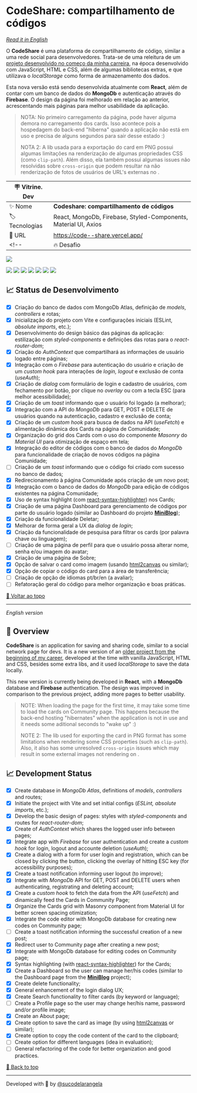 <div id='top'>

# CodeShare: compartilhamento de códigos

</div>

_[Read it in English](#English)_

O **CodeShare** é uma plataforma de compartilhamento de código, similar a uma rede social para desenvolvedores. Trata-se de uma releitura de um [projeto desenvolvido no começo da minha carreira](https://github.com/sucodelarangela/alura-challenge-front-end), na época desenvolvido com JavaScript, HTML e CSS, além de algumas bibliotecas extras, e que utilizava o _localStorage_ como forma de armazenamento dos dados.

Esta nova versão está sendo desenvolvida atualmente com **React**, além de contar com um banco de dados do **MongoDb** e autenticação através do **Firebase**. O design da página foi melhorado em relação ao anterior, acrescentando mais páginas para melhor usabilidade da aplicação.

> NOTA: No primeiro carregamento da página, pode haver alguma demora no carregamento dos cards. Isso acontece pois a hospedagem do back-end "hiberna" quando a aplicação não está em uso e precisa de alguns segundos para sair desse estado :)
>
> NOTA 2: A lib usada para a exportação do card em PNG possui algumas limitações na renderização de algumas propriedades CSS (como `clip-path`). Além disso, ela também possui algumas issues não resolvidas sobre `cross-origin` que podem resultar na não renderização de fotos de usuários de URL's externas no <canvas>.

<!-- prettier-ignore -->
| 🪧 Vitrine. Dev |     |
| -------------- | --- |
| ✨ Nome        | **Codeshare: compartilhamento de códigos** |
| 🏷️ Tecnologias | React, MongoDb, Firebase, Styled-Components, Material UI, Axios |
| 🚀 URL         | https://code--share.vercel.app/ |
<!-- | 🔥 Desafio     | [Figma](https://www.figma.com/file/mhAelfm31DohdGVS1iuDGY/Alura-Challenge---Edi%C3%A7%C3%A3o-Front-end-(Copy)?node-id=207%253A729) | -->

![](https://raw.githubusercontent.com/sucodelarangela/codeshare/main/public/og-image.png#vitrinedev)

<div>
  <img src="https://img.shields.io/badge/React-20232A?style=for-the-badge&logo=react&logoColor=61DAFB"/>
  <img src="https://img.shields.io/badge/JavaScript-F7DF1E?style=for-the-badge&logo=javascript&logoColor=black">
  <img src="https://img.shields.io/badge/mongodb-ffffff?style=for-the-badge&logo=mongodb&logoColor=47A248"/>
  <img src="https://img.shields.io/badge/styled components-3C3C3C?style=for-the-badge&logo=styled-components&logoColor=DB7093">
  <img src="https://img.shields.io/badge/firebase-051e34?style=for-the-badge&logo=firebase&logoColor=FFCA28">
  <img src="https://img.shields.io/badge/axios-ffffff?style=for-the-badge&logo=axios&logoColor=5A29E4">
  <img src="https://img.shields.io/badge/mui-ffffff?style=for-the-badge&logo=mui&logoColor=007FFF">
</div>

## 📈 Status de Desenvolvimento

- [x] Criação do banco de dados com MongoDb Atlas, definição de _models_, _controllers_ e rotas;
- [x] Inicialização do projeto com Vite e configurações iniciais (ESLint, _absolute imports_, etc.);
- [x] Desenvolvimento do design básico das páginas da aplicação: estilização com _styled-components_ e definições das rotas para o _react-router-dom_;
- [x] Criação do _AuthContext_ que compartilhará as informações de usuário logado entre páginas;
- [x] Integração com o _Firebase_ para autenticação do usuário e criação de um _custom hook_ para interações de _login, logout_ e exclusão de conta (_useAuth_);
- [x] Criação de _dialog_ com formulário de login e cadastro de usuários, com fechamento por botão, por clique no _overlay_ ou com a tecla ESC (para melhor acessibilidade);
- [x] Criação de um _toast_ informando que o usuário foi logado (a melhorar);
- [x] Integração com a API do _MongoDb_ para GET, POST e DELETE de usuários quando na autenticação, cadastro e exclusão de conta;
- [x] Criação de um _custom hook_ para busca de dados na API (_useFetch_) e alimentação dinâmica dos Cards na página de Comunidade;
- [x] Organização do grid dos Cards com o uso do componente _Masonry_ do _Material UI_ para otimização de espaço em tela;
- [x] Integração do editor de códigos com o banco de dados do _MongoDb_ para funcionalidade de criação de novos códigos na página Comunidade;
- [ ] Criação de um _toast_ informando que o código foi criado com sucesso no banco de dados;
- [x] Redirecionamento à página Comunidade após criação de um novo post;
- [x] Integração com o banco de dados do _MongoDb_ para edição de códigos existentes na página Comunidade;
- [x] Uso de syntax highlight (com [react-syntax-highlighter](https://www.npmjs.com/package/react-syntax-highlighter)) nos Cards;
- [x] Criação de uma página Dashboard para gerenciamento de códigos por parte do usuário logado (similar ao Dashboard do projeto [**MiniBlog**](http://curso-react-udemy.vercel.app/));
- [x] Criação da funcionalidade Deletar;
- [x] Melhorar de forma geral a UX da _dialog_ de _login_;
- [x] Criação da funcionalidade de pesquisa para filtrar os cards (por palavra chave ou linguagem);
- [ ] Criação de uma página de perfil para que o usuário possa alterar nome, senha e/ou imagem do avatar;
- [x] Criação de uma página de Sobre;
- [x] Opção de salvar o card como imagem (usando [html2canvas](https://html2canvas.hertzen.com/) ou similar);
- [x] Opção de copiar o código do card para a área de transferência;
- [ ] Criação de opção de idiomas pt/br/en (a avaliar);
- [ ] Refatoração geral do código para melhor organização e boas práticas.

<a href='#top'>🔼 Voltar ao topo</a>

---

<div id="English">

_English version_

</div>

## 🔎 Overview

**CodeShare** is an application for saving and sharing code, similar to a social network page for devs. It is a new version of an [older project from the beginning of my career](https://github.com/sucodelarangela/alura-challenge-front-end), developed at the time with vanilla JavaScript, HTML and CSS, besides some extra libs, and it used _localStorage_ to save the data locally.

This new version is currently being developed in **React**, with a **MongoDb** database and **Firebase** authentication. The design was improved in comparison to the previous project, adding more pages to better usability.

> NOTE: When loading the page for the first time, it may take some time to load the cards on Community page. This happens because the back-end hosting "hibernates" when the application is not in use and it needs some aditional seconds to "wake up" :)
>
> NOTE 2: The lib used for exporting the card in PNG format has some limitations when rendering some CSS properties (such as `clip-path`). Also, it also has some unresolved `cross-origin` issues which may result in some external images not rendering on <canvas>.

## 📈 Development Status

- [x] Create database in _MongoDb Atlas_, definitions of _models_, _controllers_ and routes;
- [x] Initiate the project with Vite and set initial configs (_ESLint, absolute imports_, etc.);
- [x] Develop the basic design of pages: styles with _styled-components_ and routes for _react-router-dom_;
- [x] Create of _AuthContext_ which shares the logged user info between pages;
- [x] Integrate app with _Firebase_ for user authentication and create a _custom hook_ for login, logout and accounte deletion (_useAuth_);
- [x] Create a dialog with a form for user login and registration, which can be closed by clicking the button, clicking the overlay of hitting ESC key (for accessibility purposes);
- [x] Create a toast notification informing user logout (to improve);
- [x] Integrate with _MongoDb_ API for GET, POST and DELETE users when authenticating, registrating and deleting account;
- [x] Create a _custom hook_ to fetch the data from the API (_useFetch_) and dinamically feed the Cards in Community Page;
- [x] Organize the Cards grid with Masonry component from Material UI for better screen spacing otimization;
- [x] Integrate the code editor with MongoDb database for creating new codes on Community page;
- [ ] Create a toast notification informing the successful creation of a new post;
- [x] Redirect user to Community page after creating a new post;
- [x] Integrate with MongoDb database for editing codes on Community page;
- [x] Syntax highlighting (with [react-syntax-highlighter](https://www.npmjs.com/package/react-syntax-highlighter)) for the Cards;
- [x] Create a Dashboard so the user can manage her/his codes (similar to the Dashboard page from the [**MiniBlog**](http://curso-react-udemy.vercel.app/) project);
- [x] Create delete functionality;
- [x] General enhancement of the login dialog UX;
- [x] Create Search functionality to filter cards (by keyword or language);
- [ ] Create a Profile page so the user may change her/his name, password and/or profile image;
- [x] Create an About page;
- [x] Create option to save the card as image (by using [html2canvas](https://html2canvas.hertzen.com/) or similar);
- [x] Create option to copy the code content of the card to the clipboard;
- [ ] Create option for different languages (idea in evaluation);
- [ ] General refactoring of the code for better organization and good practices.

<a href='#top'>🔼 Back to top</a>

---

Developed with 🧡 by [@sucodelarangela](https://angelacaldas.vercel.app)
